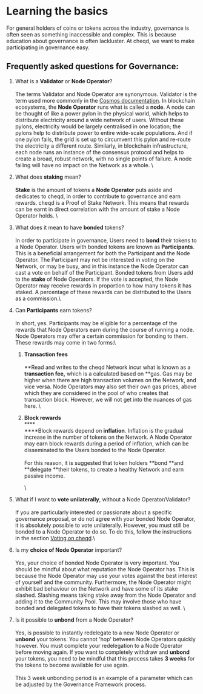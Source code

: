 # Learning the basics

For general holders of coins or tokens across the industry, governance is often seen as something inaccessible and complex. This is because education about governance is often lackluster. At cheqd, we want to make participating in governance easy.

## Frequently asked questions for Governance:

1. What is a **Validator** or **Node Operator**?  \
   \
   The terms Validator and Node Operator are synonymous. Validator is the term used more commonly in the [Cosmos documentation](https://docs.cosmos.network). In blockchain ecosystems, the **Node Operator** runs what is called a **node**. A node can be thought of like a power pylon in the physical world, which helps to distribute electricity around a wide network of users. Without these pylons, electricity would be largely centralised in one location; the pylons help to distribute power to entire wide-scale populations. And if one pylon fails, the grid is set up to circumvent this pylon and re-route the electricity a different route. Similarly, in blockchain infrastructure, each node runs an instance of the consensus protocol and helps to create a broad, robust network, with no single points of failure. A node failing will have no impact on the Network as a whole.  \

2. What does **staking** mean?  \
   \
   **Stake** is the amount of tokens a **Node Operator** puts aside and dedicates to cheqd, in order to contribute to governance and earn rewards. cheqd is a Proof of Stake Network. This means that rewards can be earnt in direct correlation with the amount of stake a Node Operator holds.  \

3. What does it mean to have **bonded** tokens?  \
   \
   In order to participate in governance, Users need to **bond** their tokens to a Node Operator. Users with bonded tokens are known as **Participants**. This is a beneficial arrangement for both the Participant and the Node Operator. The Participant may not be interested in voting on the Network, or may be busy, and in this instance the Node Operator can cast a vote on behalf of the Participant. Bonded tokens from Users add to the **stake** of Node Operators. If the vote is accepted, the Node Operator may receive rewards in proportion to how many tokens it has staked. A percentage of these rewards can be distributed to the Users as a commission.\

4. Can **Participants** earn tokens?  \
   \
   In short, yes. Participants may be eligible for a percentage of the rewards that Node Operators earn during the course of running a node. Node Operators may offer a certain commission for bonding to them. These rewards may come in two forms:\

   1. **Transaction fees**  \
      \
      **Read and writes to the cheqd Network incur what is known as a **transaction fee,** which is a calculated based on **gas. Gas may be higher when there are high transaction volumes on the Network, and vice versa. Node Operators may also set their own gas prices, above which they are considered in the pool of who creates that transaction block. However, we will not get into the nuances of gas here.  \

   2.  **Block rewards**\
       ****\
       ****Block rewards depend on **inflation**. Inflation is the gradual increase in the number of tokens on the Network. A Node Operator may earn block rewards during a period of inflation, which can be disseminated to the Users bonded to the Node Operator.\
       \
       For this reason, it is suggested that token holders **bond **and **delegate **their tokens, to create a healthy Network and earn passive income.

       \

5. What if I want to **vote unilaterally**, without a Node Operator/Validator?  \
   \
   If you are particularly interested or passionate about a specific governance proposal, or do not agree with your bonded Node Operator, it is absolutely possible to vote unilaterally. However, you must still be bonded to a Node Operator to do so. To do this, follow the instructions in the section [Voting on cheqd](https://docs.cheqd.io/governance/contributing/voting-on-cheqd).\

6. Is my **choice of Node Operator** important?  \
   \
   Yes, your choice of bonded Node Operator is very important. You should be mindful about what reputation the Node Operator has. This is because the Node Operator may use your votes against the best interest of yourself and the community. Furthermore, the Node Operator might exhibit bad behaviour on the Network and have some of its stake slashed. Slashing means taking stake away from the Node Operator and adding it to the Community Pool. This may involve those who have bonded and delegated tokens to have their tokens slashed as well.  \

7. Is it possible to **unbond** from a Node Operator?  \
   \
   Yes, is possible to instantly redelegate to a new Node Operator or **unbond** your tokens. You cannot 'hop' between Node Operators quickly however. You must complete your redelegation to a Node Operator before moving again. If you want to completely withdraw and **unbond** your tokens, you need to be mindful that this process takes **3 weeks** for the tokens to become available for use again. \
   \
   This 3 week unbonding period is an example of a parameter which can be adjusted by the Governance Framework process. 
